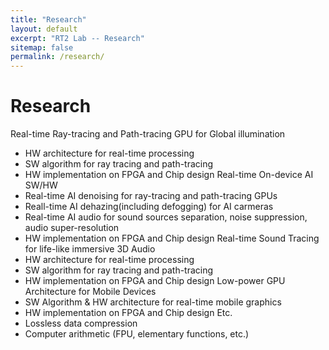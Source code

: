 ```yaml
---
title: "Research"
layout: default
excerpt: "RT2 Lab -- Research"
sitemap: false
permalink: /research/
---
```


# Research

Real-time Ray-tracing and Path-tracing GPU for Global illumination
-   HW architecture for real-time processing
-   SW algorithm for ray tracing and path-tracing
-   HW implementation on FPGA and Chip design
Real-time On-device AI SW/HW
-   Real-time AI denoising for ray-tracing and path-tracing GPUs
-   Reall-time AI dehazing(including defogging) for AI carmeras
-   Real-time AI audio for sound sources separation, noise suppression, audio super-resolution
-   HW implementation on FPGA and Chip design
Real-time Sound Tracing for life-like immersive 3D Audio
-   HW architecture for real-time processing
-   SW algorithm for ray tracing and path-tracing
-   HW implementation on FPGA and Chip design
Low-power GPU Architecture for Mobile Devices
-   SW Algorithm & HW architecture for real-time mobile graphics
-   HW implementation on FPGA and Chip design
Etc.
-   Lossless data compression
-   Computer arithmetic (FPU, elementary functions, etc.)
